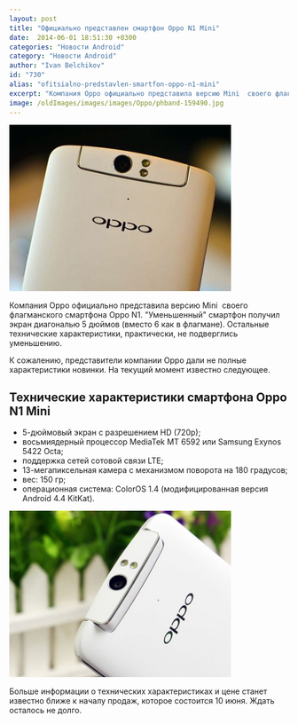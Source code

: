 ```yaml
---
layout: post
title: "Официально представлен смартфон Oppo N1 Mini"
date:  2014-06-01 18:51:30 +0300
categories: "Новости Android"
category: "Новости Android"
author: "Ivan Belchikov"
id: "730"
alias: "ofitsialno-predstavlen-smartfon-oppo-n1-mini"
excerpt: "Компания Oppo официально представила версию Mini  своего флагманского смартфона Oppo N1. Уменьшенный смартфон получил экран диагональю 5 дюймов (вместо 6 как в флагмане). Остальные технические характеристики, практически, не подверглись уменьшению."
image: /oldImages/images/images/Oppo/phband-159490.jpg
---
```

<img  src="/oldImages/images/images/Oppo/phband-159490.jpg" alt="Oppo N1 Mini" />

Компания Oppo официально представила версию Mini  своего флагманского смартфона Oppo N1. "Уменьшенный" смартфон получил экран диагональю 5 дюймов (вместо 6 как в флагмане). Остальные технические характеристики, практически, не подверглись уменьшению.


К сожалению, представители компании Oppo дали не полные характеристики новинки. На текущий момент известно следующее.

<h2>Технические характеристики смартфона Oppo N1 Mini</h2>
<ul>
<li>5-дюймовый экран с разрешением HD (720p);</li>
<li>восьмиядерный процессор MediaTek MT 6592 или Samsung Exynos 5422 Octa;</li>
<li>поддержка сетей сотовой связи LTE;</li>
<li>13-мегапиксельная камера с механизмом поворота на 180 градусов;</li>
<li>вес: 150 гр;</li>
<li>операционная система: ColorOS 1.4 (модифицированная версия Android 4.4 KitKat).</li>
</ul>
<img  src="/oldImages/images/images/Oppo/phband-158362.jpg" alt="Камера N1 Mini" />

Больше информации о технических характеристиках и цене станет известно ближе к началу продаж, которое состоится 10 июня. Ждать осталось не долго.
